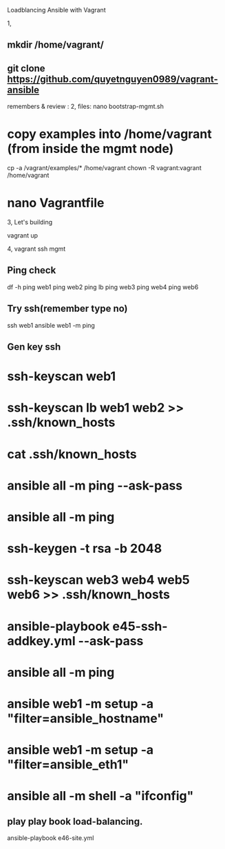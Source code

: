 
Loadblancing 
Ansible with Vagrant


1,
## mkdir /home/vagrant/ 
## git clone https://github.com/quyetnguyen0989/vagrant-ansible

remembers & review : 
2, files: 
nano bootstrap-mgmt.sh
# copy examples into /home/vagrant (from inside the mgmt node)
cp -a /vagrant/examples/* /home/vagrant
chown -R vagrant:vagrant /home/vagrant
 
# nano Vagrantfile


3, Let's building

vagrant up

4, vagrant ssh mgmt

## Ping check 
 df -h
 ping web1
 ping web2
 ping lb
 ping web3
 ping web4
 ping web6

 
 ## Try ssh(remember type no)
 ssh web1
 ansible web1 -m ping
 
 ## Gen key ssh
# ssh-keyscan web1
# ssh-keyscan lb web1 web2 >> .ssh/known_hosts
# cat .ssh/known_hosts
# ansible all -m ping --ask-pass
# ansible all -m ping
# ssh-keygen -t rsa -b 2048  
# ssh-keyscan web3 web4 web5 web6 >> .ssh/known_hosts
# ansible-playbook e45-ssh-addkey.yml --ask-pass
# ansible all -m ping
# ansible web1 -m setup -a "filter=ansible_hostname"
# ansible web1 -m setup -a "filter=ansible_eth1"
# ansible all -m shell -a "ifconfig"
 
 ## play play book load-balancing.
 ansible-playbook e46-site.yml
